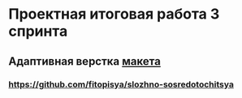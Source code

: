 # Проектная итоговая работа 3 спринта
## Адаптивная верстка [макета](https://www.figma.com/file/lCqDbWjgllgJtb2hmCqfyX/%236-Сложно-сосредоточиться?type=design&node-id=0-1&t=APAUXUcSQ3Pijp4O-0)
### https://github.com/fitopisya/slozhno-sosredotochitsya
